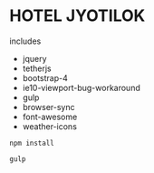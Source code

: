 # HOTEL JYOTILOK
 
 includes
 * jquery
 * tetherjs
 * bootstrap-4
 * ie10-viewport-bug-workaround
 * gulp
 * browser-sync
 * font-awesome
 * weather-icons

 ```
 npm install
 
 gulp
 ```
